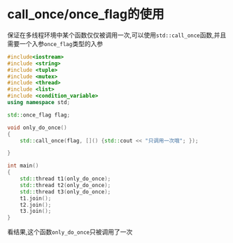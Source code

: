 # call_once/once_flag的使用

保证在多线程环境中某个函数仅仅被调用一次,可以使用`std::call_once`函数,并且需要一个入参`once_flag`类型的入参

```cpp
#include<iostream>
#include <string>
#include <tuple>
#include <mutex>
#include <thread>
#include <list>
#include <condition_variable>
using namespace std;

std::once_flag flag;

void only_do_once()
{
	std::call_once(flag, []() {std::cout << "只调用一次哦"; });

}

int main()
{
	std::thread t1(only_do_once); 
	std::thread t2(only_do_once); 
	std::thread t3(only_do_once);
	t1.join();
	t2.join();
	t3.join();
}
```

看结果,这个函数`only_do_once`只被调用了一次

